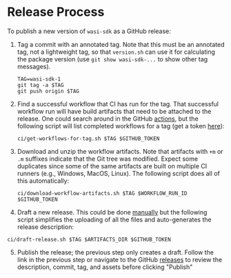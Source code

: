 # Release Process

To publish a new version of `wasi-sdk` as a GitHub release:

1. Tag a commit with an annotated tag. Note that this must be an annotated tag,
   not a lightweight tag, so that `version.sh` can use it for calculating the
   package version (use `git show wasi-sdk-...` to show other tag messages).

   ```shell script
   TAG=wasi-sdk-1
   git tag -a $TAG
   git push origin $TAG
   ```

2. Find a successful workflow that CI has run for the tag. That successful
   workflow run will have build artifacts that need to be attached to the
   release. One could search around in the GitHub [actions], but the following
   script will list completed workflows for a tag (get a token [here][tokens]):

   ```shell script
   ci/get-workflows-for-tag.sh $TAG $GITHUB_TOKEN
   ```

   [actions]: https://github.com/WebAssembly/wasi-sdk/actions
   [tokens]: https://github.com/settings/tokens

3. Download and unzip the workflow artifacts. Note that artifacts with `+m` or
   `.m` suffixes indicate that the Git tree was modified. Expect some duplicates
   since some of the same artifacts are built on multiple CI runners (e.g.,
   Windows, MacOS, Linux). The following script does all of this automatically:

   ```shell script
   ci/download-workflow-artifacts.sh $TAG $WORKFLOW_RUN_ID $GITHUB_TOKEN
   ```

4. Draft a new release. This could be done [manually][releases] but the
   following script simplifies the uploading of all the files and auto-generates
   the release description:

  ```shell script
  ci/draft-release.sh $TAG $ARTIFACTS_DIR $GITHUB_TOKEN
  ```

  [releases]: https://github.com/WebAssembly/wasi-sdk/releases

5. Publish the release; the previous step only creates a draft. Follow the link
   in the previous step or navigate to the GitHub [releases] to review the
   description, commit, tag, and assets before clicking "Publish"
